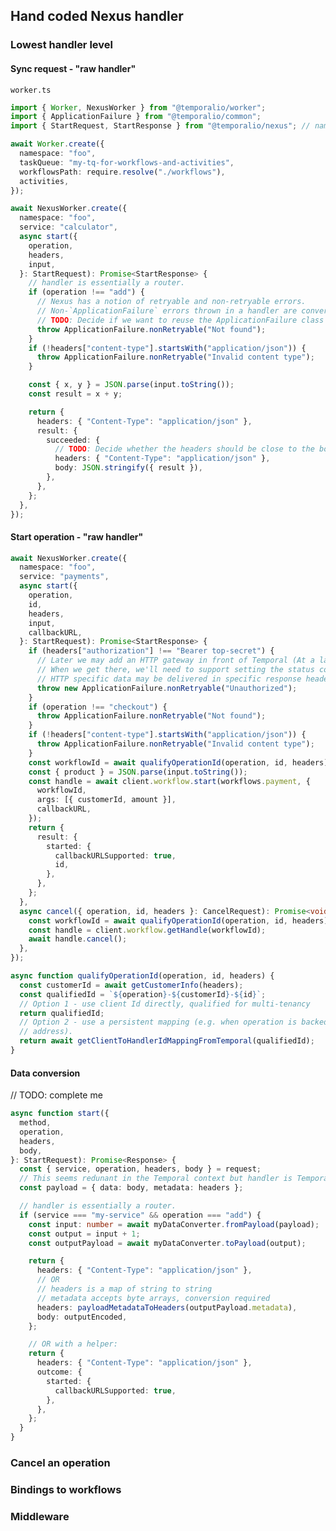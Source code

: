 ## Hand coded Nexus handler

### Lowest handler level

#### Sync request - "raw handler"

`worker.ts`

```ts
import { Worker, NexusWorker } from "@temporalio/worker";
import { ApplicationFailure } from "@temporalio/common";
import { StartRequest, StartResponse } from "@temporalio/nexus"; // name TBD

await Worker.create({
  namespace: "foo",
  taskQueue: "my-tq-for-workflows-and-activities",
  workflowsPath: require.resolve("./workflows"),
  activities,
});

await NexusWorker.create({
  namespace: "foo",
  service: "calculator",
  async start({
    operation,
    headers,
    input,
  }: StartRequest): Promise<StartResponse> {
    // handler is essentially a router.
    if (operation !== "add") {
      // Nexus has a notion of retryable and non-retryable errors.
      // Non-`ApplicationFailure` errors thrown in a handler are converted to retryable `ApplicationFailure`s.
      // TODO: Decide if we want to reuse the ApplicationFailure class here.
      throw ApplicationFailure.nonRetryable("Not found");
    }
    if (!headers["content-type"].startsWith("application/json")) {
      throw ApplicationFailure.nonRetryable("Invalid content type");
    }

    const { x, y } = JSON.parse(input.toString());
    const result = x + y;

    return {
      headers: { "Content-Type": "application/json" },
      result: {
        succeeded: {
          // TODO: Decide whether the headers should be close to the body or part of the response object.
          headers: { "Content-Type": "application/json" },
          body: JSON.stringify({ result }),
        },
      },
    };
  },
});
```

#### Start operation - "raw handler"

```ts
await NexusWorker.create({
  namespace: "foo",
  service: "payments",
  async start({
    operation,
    id,
    headers,
    input,
    callbackURL,
  }: StartRequest): Promise<StartResponse> {
    if (headers["authorization"] !== "Bearer top-secret") {
      // Later we may add an HTTP gateway in front of Temporal (At a later stage in the project).
      // When we get there, we'll need to support setting the status code (as well as other HTTP specific features) in handlers.
      // HTTP specific data may be delivered in specific response headers.
      throw new ApplicationFailure.nonRetryable("Unauthorized");
    }
    if (operation !== "checkout") {
      throw ApplicationFailure.nonRetryable("Not found");
    }
    if (!headers["content-type"].startsWith("application/json")) {
      throw ApplicationFailure.nonRetryable("Invalid content type");
    }
    const workflowId = await qualifyOperationId(operation, id, headers);
    const { product } = JSON.parse(input.toString());
    const handle = await client.workflow.start(workflows.payment, {
      workflowId,
      args: [{ customerId, amount }],
      callbackURL,
    });
    return {
      result: {
        started: {
          callbackURLSupported: true,
          id,
        },
      },
    };
  },
  async cancel({ operation, id, headers }: CancelRequest): Promise<void> {
    const workflowId = await qualifyOperationId(operation, id, headers);
    const handle = client.workflow.getHandle(workflowId);
    await handle.cancel();
  },
});

async function qualifyOperationId(operation, id, headers) {
  const customerId = await getCustomerInfo(headers);
  const qualifiedId = `${operation}-${customerId}-${id}`;
  // Option 1 - use client Id directly, qualified for multi-tenancy
  return qualifiedId;
  // Option 2 - use a persistent mapping (e.g. when operation is backed by an update and requires two identifiers to
  // address).
  return await getClientToHandlerIdMappingFromTemporal(qualifiedId);
}
```

#### Data conversion

// TODO: complete me

```ts
async function start({
  method,
  operation,
  headers,
  body,
}: StartRequest): Promise<Response> {
  const { service, operation, headers, body } = request;
  // This seems redunant in the Temporal context but handler is Temporal agnostic.
  const payload = { data: body, metadata: headers };

  // handler is essentially a router.
  if (service === "my-service" && operation === "add") {
    const input: number = await myDataConverter.fromPayload(payload);
    const output = input + 1;
    const outputPayload = await myDataConverter.toPayload(output);

    return {
      headers: { "Content-Type": "application/json" },
      // OR
      // headers is a map of string to string
      // metadata accepts byte arrays, conversion required
      headers: payloadMetadataToHeaders(outputPayload.metadata),
      body: outputEncoded,
    };

    // OR with a helper:
    return {
      headers: { "Content-Type": "application/json" },
      outcome: {
        started: {
          callbackURLSupported: true,
        },
      },
    };
  }
}
```

### Cancel an operation

### Bindings to workflows

### Middleware

<!--  -->
<!-- // export async function myWorkflow() { -->
<!-- // } -->
<!--  -->
<!-- // workflows.ts -->
<!-- // Option 1: register in workflow context -->
<!-- export const myOperation = workflow.defineOperation({ -->
<!--   name: 'my-operation', -->
<!--   cancellable: true, -->
<!--   async handler() {}, -->
<!-- }); -->
<!--  -->
<!-- async function runWorker() { -->
<!--   await Worker.create({ -->
<!--     workflowsPath: require.resolve('./workflows'), -->
<!--   }); -->
<!-- } -->
<!--  -->
<!-- // Option 2: register in worker -->
<!-- // Pros: -->
<!-- // - Register activities here without worrying about conflicting workflow definitions -->
<!-- // - Works with existing SDK -->
<!--  -->
<!-- import * as workflows from './workflows'; -->
<!-- import * as activities from './activities'; -->
<!--  -->
<!-- async function runWorker() { -->
<!--   await Worker.create({ -->
<!--     workflowsPath: require.resolve('./workflows'), -->
<!--     operations: { -->
<!--       myOperation: { -->
<!--         workflow: workflows.http, -->
<!--         cancellable: true, -->
<!--       }, -->
<!--       mySignalOperation: { -->
<!--         workflow: workflows.unblockOrCancel, -->
<!--         signal: workflows.unblockSignal, -->
<!--       }, -->
<!--       myUpdateBasedOperation: { -->
<!--         workflow: workflows.unblockOrCancel, -->
<!--         update: workflows.someUpdateDefinition, -->
<!--       }, -->
<!--       myActivityOperation: { -->
<!--         activity: activities.someActivity, -->
<!--       }, -->
<!--     }, -->
<!--   }); -->
<!-- } -->
<!--  -->
<!-- // Option 3: workflow classes and decorators -->
<!-- // -->
<!-- // We may want to add this to the SDK regardless of Nexus -->
<!-- // -->
<!-- // Pros: -->
<!-- // - Operation definitions inline with workflow definitions -->
<!-- // Cons: -->
<!-- // - Operation definitions inline with workflow definitions -->
<!-- // - Doesn't apply to functional workflow style -->
<!-- // - Can be built in "user land" with option 2 (should this be another layer?) -->
<!--  -->
<!-- @Operation({ name: 'my-operation' }) -->
<!-- export class MyWorkflow { -->
<!--   constructor(input: MyInput) {} -->
<!--  -->
<!--   async execute() {} -->
<!--  -->
<!--   @Operation({ name: 'my-other-operation' }) -->
<!--   @Update() -->
<!--   async myUpdateHandler() {} -->
<!-- } -->
<!--  -->
